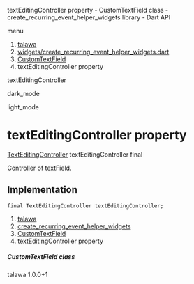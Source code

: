 




textEditingController property - CustomTextField class - create\_recurring\_event\_helper\_widgets library - Dart API







menu

1. [talawa](../../index.html)
2. [widgets/create\_recurring\_event\_helper\_widgets.dart](../../widgets_create_recurring_event_helper_widgets/widgets_create_recurring_event_helper_widgets-library.html)
3. [CustomTextField](../../widgets_create_recurring_event_helper_widgets/CustomTextField-class.html)
4. textEditingController property

textEditingController


dark\_mode

light\_mode




# textEditingController property


[TextEditingController](https://api.flutter.dev/flutter/widgets/TextEditingController-class.html)
textEditingController
final

Controller of textField.


## Implementation

```
final TextEditingController textEditingController;
```

 


1. [talawa](../../index.html)
2. [create\_recurring\_event\_helper\_widgets](../../widgets_create_recurring_event_helper_widgets/widgets_create_recurring_event_helper_widgets-library.html)
3. [CustomTextField](../../widgets_create_recurring_event_helper_widgets/CustomTextField-class.html)
4. textEditingController property

##### CustomTextField class





talawa
1.0.0+1






